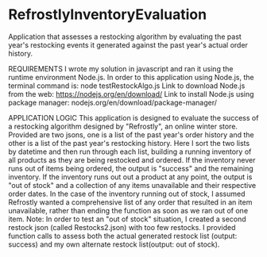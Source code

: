 # RefrostlyInventoryEvaluation
Application that assesses a restocking algorithm by evaluating the past year's restocking events it generated against the past year's actual order history.

REQUIREMENTS
I wrote my solution in javascript and ran it using the runtime environment Node.js.
In order to this application using Node.js, the terminal command is: node testRestockAlgo.js
Link to download Node.js from the web: https://nodejs.org/en/download/
Link to install Node.js using package manager: nodejs.org/en/download/package-manager/ 

APPLICATION LOGIC
This application is designed to evaluate the success of a restocking algorithm designed by "Refrostly", an online winter store.
Provided are two jsons, one is a list of the past year's order history and the other is a list of the past year's restocking history.
Here I sort the two lists by datetime and then run through each list, building a running inventory of all products as they are being restocked and ordered.
If the inventory never runs out of items being ordered, the output is "success" and the remaining inventory.
If the inventory runs out out a product at any point, the output is "out of stock" and a collection of any items unavailable and their respective order dates.
In the case of the inventory running out of stock, I assumed Refrostly wanted a comprehensive list of any order that resulted in an item unavailable, rather than ending the function as soon as we ran out of one item.
Note: In order to test an "out of stock" situation, I created a second restock json (called Restocks2.json) with too few restocks. 
I provided function calls to assess both the actual generated restock list (output: success) and my own alternate restock list(output: out of stock). 




